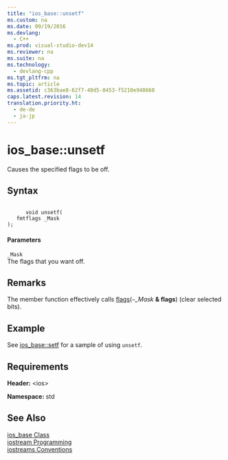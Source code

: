 ```yaml
---
title: "ios_base::unsetf"
ms.custom: na
ms.date: 09/19/2016
ms.devlang: 
  - C++
ms.prod: visual-studio-dev14
ms.reviewer: na
ms.suite: na
ms.technology: 
  - devlang-cpp
ms.tgt_pltfrm: na
ms.topic: article
ms.assetid: c363bae8-62f7-40d5-8453-f5210e948668
caps.latest.revision: 14
translation.priority.ht: 
  - de-de
  - ja-jp
---
```

# ios_base::unsetf
Causes the specified flags to be off.  
  
## Syntax  
  
```  
  
      void unsetf(  
   fmtflags _Mask  
);  
```  
  
#### Parameters  
 `_Mask`  
 The flags that you want off.  
  
## Remarks  
 The member function effectively calls [flags](../vs140/ios_base--flags.md)(`~`*_Mask* **& flags**) (clear selected bits).  
  
## Example  
 See [ios_base::setf](../vs140/ios_base--setf.md) for a sample of using `unsetf`.  
  
## Requirements  
 **Header:** <ios\>  
  
 **Namespace:** std  
  
## See Also  
 [ios_base Class](../vs140/ios_base-Class.md)   
 [iostream Programming](../vs140/iostream-Programming.md)   
 [iostreams Conventions](../vs140/iostreams-Conventions.md)